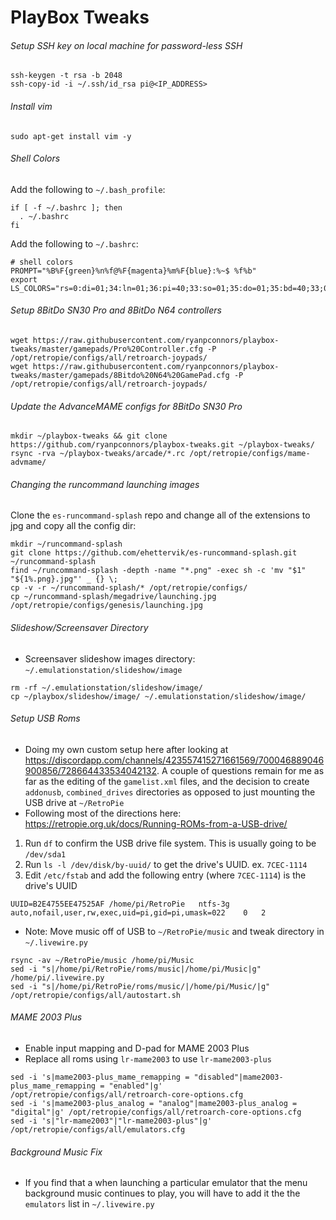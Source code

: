 
# PlayBox Tweaks

###### Setup SSH key on local machine for password-less SSH
  ```
  ssh-keygen -t rsa -b 2048
  ssh-copy-id -i ~/.ssh/id_rsa pi@<IP_ADDRESS>
  ```

###### Install vim
```
sudo apt-get install vim -y
```

###### Shell Colors
Add the following to `~/.bash_profile`:
```
if [ -f ~/.bashrc ]; then
  . ~/.bashrc
fi
```

Add the following to `~/.bashrc`:
```
# shell colors
PROMPT="%B%F{green}%n%f@%F{magenta}%m%F{blue}:%~$ %f%b"
export LS_COLORS="rs=0:di=01;34:ln=01;36:pi=40;33:so=01;35:do=01;35:bd=40;33;01:cd=40;33;01:or=40;31;01:su=37;41:sg=30;43:tw=30;42:ow=34;42:st=37;44:ex=01;32:"
```

###### Setup 8BitDo SN30 Pro and 8BitDo N64 controllers
 ```
 wget https://raw.githubusercontent.com/ryanpconnors/playbox-tweaks/master/gamepads/Pro%20Controller.cfg -P /opt/retropie/configs/all/retroarch-joypads/
 wget https://raw.githubusercontent.com/ryanpconnors/playbox-tweaks/master/gamepads/8Bitdo%20N64%20GamePad.cfg -P /opt/retropie/configs/all/retroarch-joypads/
 ```

###### Update the AdvanceMAME configs for 8BitDo SN30 Pro
  ```
  mkdir ~/playbox-tweaks && git clone https://github.com/ryanpconnors/playbox-tweaks.git ~/playbox-tweaks/
  rsync -rva ~/playbox-tweaks/arcade/*.rc /opt/retropie/configs/mame-advmame/
  ```

###### Changing the runcommand launching images
Clone the `es-runcommand-splash` repo and change all of the extensions to jpg and copy all the config dir:
```
mkdir ~/runcommand-splash
git clone https://github.com/ehettervik/es-runcommand-splash.git ~/runcommand-splash
find ~/runcommand-splash -depth -name "*.png" -exec sh -c 'mv "$1" "${1%.png}.jpg"' _ {} \;
cp -v -r ~/runcommand-splash/* /opt/retropie/configs/
cp ~/runcommand-splash/megadrive/launching.jpg /opt/retropie/configs/genesis/launching.jpg
```

###### Slideshow/Screensaver Directory
- Screensaver slideshow images directory: `~/.emulationstation/slideshow/image`
```
rm -rf ~/.emulationstation/slideshow/image/
cp ~/playbox/slideshow/image/ ~/.emulationstation/slideshow/image/
```

###### Setup USB Roms
- Doing my own custom setup here after looking at https://discordapp.com/channels/423557415271661569/700046889046900856/728664433534042132. A couple of questions remain for me as far as the editing of the `gamelist.xml` files, and the decision to create `addonusb`, `combined_drives` directories as opposed to just mounting the USB drive at `~/RetroPie`
- Following most of the directions here: https://retropie.org.uk/docs/Running-ROMs-from-a-USB-drive/
1. Run `df` to confirm the USB drive file system. This is usually going to be `/dev/sda1`
2. Run `ls -l /dev/disk/by-uuid/` to get the drive's UUID. ex. `7CEC-1114`
3. Edit `/etc/fstab` and add the following entry (where `7CEC-1114`) is the drive's UUID
  ```
  UUID=B2E4755EE47525AF	/home/pi/RetroPie	ntfs-3g	auto,nofail,user,rw,exec,uid=pi,gid=pi,umask=022	0	2
  ```
- Note: Move music off of USB to `~/RetroPie/music` and tweak directory in `~/.livewire.py`
```
rsync -av ~/RetroPie/music /home/pi/Music
sed -i "s|/home/pi/RetroPie/roms/music|/home/pi/Music|g" /home/pi/.livewire.py
sed -i "s|/home/pi/RetroPie/roms/music/|/home/pi/Music/|g" /opt/retropie/configs/all/autostart.sh
```

###### MAME 2003 Plus
- Enable input mapping and D-pad for MAME 2003 Plus
- Replace all roms using `lr-mame2003` to use `lr-mame2003-plus`
```
sed -i 's|mame2003-plus_mame_remapping = "disabled"|mame2003-plus_mame_remapping = "enabled"|g' /opt/retropie/configs/all/retroarch-core-options.cfg
sed -i 's|mame2003-plus_analog = "analog"|mame2003-plus_analog = "digital"|g' /opt/retropie/configs/all/retroarch-core-options.cfg
sed -i 's|"lr-mame2003"|"lr-mame2003-plus"|g' /opt/retropie/configs/all/emulators.cfg
```

###### Background Music Fix
- If you find that a when launching a particular emulator that the menu background music continues to play, you will have to add it the the `emulators` list in `~/.livewire.py`
